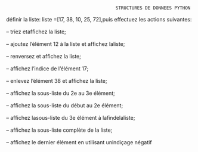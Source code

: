                                   
                                             STRUCTURES DE DONNEES PYTHON       



déﬁnir la liste: liste =[17, 38, 10, 25, 72],puis effectuez les actions suivantes: 
 
 – triez etafﬁchez la liste;
 
 – ajoutez l’élément 12 à la liste et afﬁchez laliste; 
 
 – renversez et afﬁchez la liste; 
 
 – afﬁchez l’indice de l’élément 17; 
 
 – enlevez l’élément 38 et afﬁchez la liste;
 
 – afﬁchez la sous-liste du 2e au 3e élément; 
 
 – afﬁchez la sous-liste du début au 2e élément; 
 
 – afﬁchez lasous-liste du 3e élément à laﬁndelaliste; 
 
 – afﬁchez la sous-liste complète de la liste;
  
  – afﬁchez le dernier élément en utilisant unindiçage négatif
